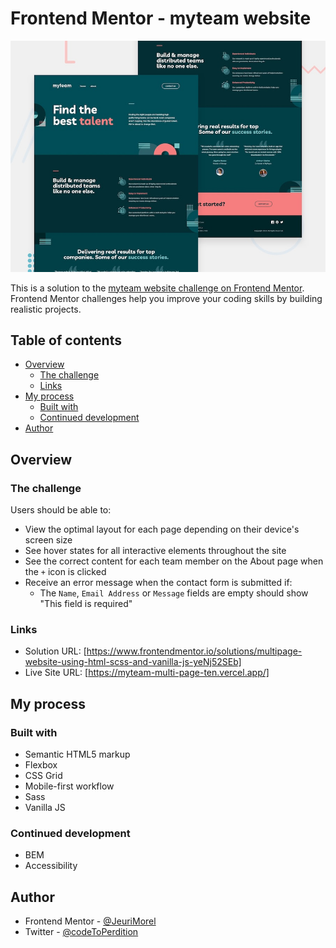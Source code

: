 # Frontend Mentor - myteam website

![Design preview for the myteam website coding challenge](./preview.jpg)

This is a solution to the [myteam website challenge on Frontend Mentor](https://www.frontendmentor.io/challenges/myteam-multipage-website-mxlEauvW). Frontend Mentor challenges help you improve your coding skills by building realistic projects.

## Table of contents

-   [Overview](#overview)
    -   [The challenge](#the-challenge)
    -   [Links](#links)
-   [My process](#my-process)
    -   [Built with](#built-with)
    -   [Continued development](#continued-development)
-   [Author](#author)

## Overview

### The challenge

Users should be able to:

-   View the optimal layout for each page depending on their device's screen size
-   See hover states for all interactive elements throughout the site
-   See the correct content for each team member on the About page when the `+` icon is clicked
-   Receive an error message when the contact form is submitted if:
    -   The `Name`, `Email Address` or `Message` fields are empty should show "This field is required"

### Links

-   Solution URL: [https://www.frontendmentor.io/solutions/multipage-website-using-html-scss-and-vanilla-js-yeNj52SEb]
-   Live Site URL: [https://myteam-multi-page-ten.vercel.app/]

## My process

### Built with

-   Semantic HTML5 markup
-   Flexbox
-   CSS Grid
-   Mobile-first workflow
-   Sass
-   Vanilla JS

### Continued development

-   BEM
-   Accessibility

## Author

-   Frontend Mentor - [@JeuriMorel](https://www.frontendmentor.io/profile/JeuriMorel)
-   Twitter - [@codeToPerdition](https://twitter.com/codeToPerdition)
